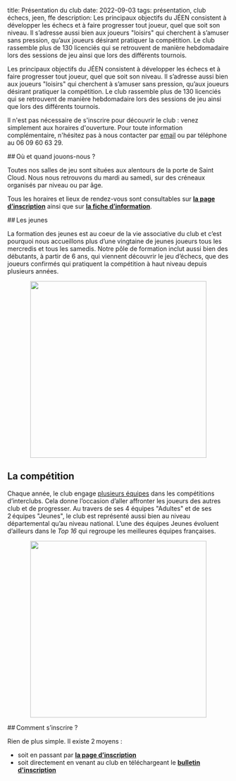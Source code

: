 title: Présentation du club
date: 2022-09-03
tags: présentation, club échecs, jeen, ffe
description: Les principaux objectifs du JÉEN consistent à développer les échecs et à faire progresser tout joueur, quel que soit son niveau. Il s’adresse aussi bien aux joueurs "loisirs" qui cherchent à s’amuser sans pression, qu’aux joueurs désirant pratiquer la compétition. Le club rassemble plus de 130 licenciés qui se retrouvent de manière hebdomadaire lors des sessions de jeu ainsi que lors des différents tournois.

Les principaux objectifs du JÉEN consistent à développer les échecs et à faire progresser tout joueur, quel que soit son niveau. Il s’adresse aussi bien aux joueurs "loisirs" qui cherchent à s’amuser sans pression, qu’aux joueurs désirant pratiquer la compétition. Le club rassemble plus de 130 licenciés qui se retrouvent de manière hebdomadaire lors des sessions de jeu ainsi que lors des différents tournois.

Il n'est pas nécessaire de s'inscrire pour découvrir le club : venez simplement aux horaires d'ouverture. Pour toute information complémentaire, n'hésitez pas à nous contacter par [email](mailto:jeen.echecs@gmail.com) ou par téléphone au 06 09 60 63 29.

## Où et quand jouons-nous ?

Toutes nos salles de jeu sont situées aux alentours de la porte de Saint Cloud. Nous nous retrouvons du mardi au samedi, sur des créneaux organisés par niveau ou par âge.

Tous les horaires et lieux de rendez-vous sont consultables sur [**la page d’inscription**]({filename}/pages/inscriptions.md) ainsi que sur [**la fiche d’information**]({static}/static/fiche-information.pdf).

## Les jeunes

La formation des jeunes est au coeur de la vie associative du club et c’est pourquoi nous accueillons plus d’une vingtaine de jeunes joueurs tous les mercredis et tous les samedis. Notre pôle de formation inclut aussi bien des débutants, à partir de 6 ans, qui viennent découvrir le jeu d’échecs, que des joueurs confirmés qui pratiquent la compétition à haut niveau depuis plusieurs années.

<div align="center" >
    <img src="{static}/images/match_jeunes.jpg" width="400" />
</div>

## La compétition

Chaque année, le club engage [plusieurs équipes](http://www.echecs.asso.fr/ListeEquipes.aspx?ClubRef=836) dans les compétitions d’interclubs. Cela donne l’occasion d’aller affronter les joueurs des autres club et de progresser. Au travers de ses 4 équipes "Adultes" et de ses 2 équipes "Jeunes", le club est représenté aussi bien au niveau départemental qu’au niveau national. L’une des équipes Jeunes évoluent d’ailleurs dans le *Top 16* qui regroupe les meilleures équipes françaises.

<div align="center" >
    <img src="{static}/images/gymnase_jeunes.jpg" width="400" />
</div>


## Comment s’inscrire ?

Rien de plus simple. Il existe 2 moyens :

* soit en passant par [**la page d’inscription**]({filename}./inscriptions.md) 
* soit directement en venant au club en téléchargeant le [**bulletin d'inscription**]({static}/static/formulaire-inscription.pdf)